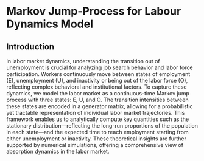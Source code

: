 # Markov Jump-Process for Labour Dynamics Model

## Introduction

In labor market dynamics, understanding the transition out of unemployment is crucial for analyzing job search behavior and labor force participation. Workers continuously move between states of employment (E), unemployment (U), and inactivity or being out of the labor force (O), reflecting complex behavioral and institutional factors. To capture these dynamics, we model the labor market as a continuous-time Markov jump process with three states: E, U, and O. The transition intensities between these states are encoded in a generator matrix, allowing for a probabilistic yet tractable representation of individual labor market trajectories. This framework enables us to analytically compute key quantities such as the stationary distribution—reflecting the long-run proportions of the population in each state—and the expected time to reach employment starting from either unemployment or inactivity. These theoretical insights are further supported by numerical simulations, offering a comprehensive view of absorption dynamics in the labor market.
